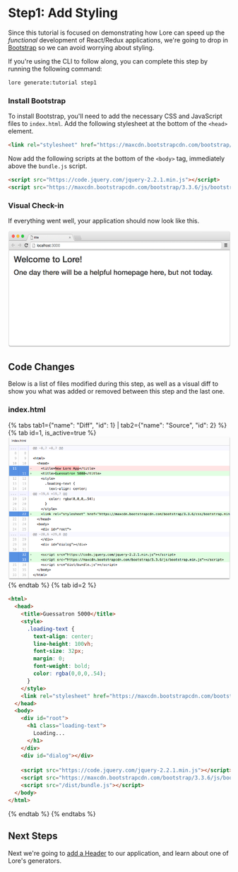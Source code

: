 # Step1: Add Styling

Since this tutorial is focused on demonstrating how Lore can speed up the *functional* development of React/Redux
applications, we're going to drop in [Bootstrap](http://getbootstrap.com) so we can avoid worrying about styling.

If you're using the CLI to follow along, you can complete this step by running the following command:

```sh
lore generate:tutorial step1
```

### Install Bootstrap

To install Bootstrap, you'll need to add the necessary CSS and JavaScript files to `index.html`. Add the following 
stylesheet at the bottom of the `<head>` element.

```html
<link rel="stylesheet" href="https://maxcdn.bootstrapcdn.com/bootstrap/3.3.6/css/bootstrap.min.css">
```

Now add the following scripts at the bottom of the `<body>` tag, immediately above the `bundle.js` script.

```html
<script src="https://code.jquery.com/jquery-2.2.1.min.js"></script>
<script src="https://maxcdn.bootstrapcdn.com/bootstrap/3.3.6/js/bootstrap.min.js"></script>
```

### Visual Check-in

If everything went well, your application should now look like this.

![New Lore App](/assets/images/tutorial/step1-visual.png)

## Code Changes

Below is a list of files modified during this step, as well as a visual diff to show you what was added or removed 
between this step and the last one.

### index.html

{% tabs tab1={"name": "Diff", "id": 1} | tab2={"name": "Source", "id": 2} %}
{% tab id=1, is_active=true %}
![New Lore App](/assets/images/tutorial/step1-diff.png)
{% endtab %}
{% tab id=2 %}
```html
<html>
  <head>
    <title>Guessatron 5000</title>
    <style>
      .loading-text {
        text-align: center;
        line-height: 100vh;
        font-size: 32px;
        margin: 0;
        font-weight: bold;
        color: rgba(0,0,0,.54);
      }
    </style>
    <link rel="stylesheet" href="https://maxcdn.bootstrapcdn.com/bootstrap/3.3.6/css/bootstrap.min.css">
  </head>
  <body>
    <div id="root">
      <h1 class="loading-text">
        Loading...
      </h1>
    </div>
    <div id="dialog"></div>

    <script src="https://code.jquery.com/jquery-2.2.1.min.js"></script>
    <script src="https://maxcdn.bootstrapcdn.com/bootstrap/3.3.6/js/bootstrap.min.js"></script>
    <script src="/dist/bundle.js"></script>
  </body>
</html>
```
{% endtab %}
{% endtabs %}

## Next Steps

Next we're going to [add a Header](../step-2/) to our application, and learn about one of Lore's generators.
